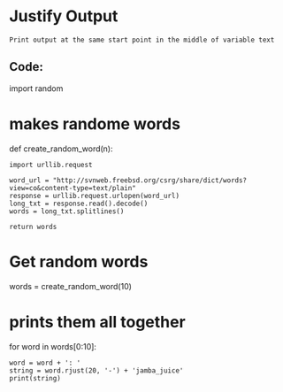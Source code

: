 # Justify Output

    Print output at the same start point in the middle of variable text
    
## Code:


import random

# makes randome words
def create_random_word(n):
    
    import urllib.request

    word_url = "http://svnweb.freebsd.org/csrg/share/dict/words?view=co&content-type=text/plain"
    response = urllib.request.urlopen(word_url)
    long_txt = response.read().decode()
    words = long_txt.splitlines()

    return words

# Get random words
words = create_random_word(10)

# prints them all together
for word in words[0:10]:
    
    word = word + ': '
    string = word.rjust(20, '-') + 'jamba_juice'
    print(string)
